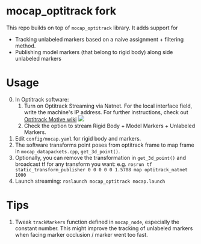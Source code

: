 
# mocap_optitrack fork

This repo builds on top of `mocap_optitrack` library. It adds support for
- Tracking unlabeled markers based on a naive assignment + filtering method.
- Publishing model markers (that belong to rigid body) along side unlabeled markers

# Usage

0. In Optitrack software:
	1. Turn on Optitrack Streaming via Natnet. For the local interface field, write the machine's IP address. For further instructions, check out [Optitrack Motive wiki](https://v21.wiki.optitrack.com/index.php?title=Data_Streaming)
	![](https://v21.wiki.optitrack.com/images/thumb/1/11/DataStreaming_Pane_21.png/400px-DataStreaming_Pane_21.png)
	2. Check the option to stream Rigid Body + Model Markers + Unlabeled Markers.
1. Edit `config/mocap.yaml` for rigid body and markers.
2. The software transforms point poses from optitrack frame to map frame in `mocap_datapackets.cpp`, `get_3d_point()`.
3. Optionally, you can remove the transformation in `get_3d_point()` and broadcast tf for any transform you want: e.g. `rosrun tf static_transform_publisher 0 0 0 0 0 1.5708 map optitrack_natnet 1000`
4. Launch streaming: `roslaunch mocap_optitrack mocap.launch`

# Tips

1. Tweak `trackMarkers` function defined in `mocap_node`, especially the constant number. This might improve the tracking of unlabeled markers when facing marker occlusion / marker went too fast.
